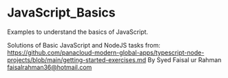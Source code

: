 # JavaScript_Basics
 Examples to understand the basics of JavaScript.
 
Solutions of Basic JavaScript and NodeJS tasks from:
https://github.com/panacloud-modern-global-apps/typescript-node-projects/blob/main/getting-started-exercises.md
By Syed Faisal ur Rahman
faisalrahman36@hotmail.com
